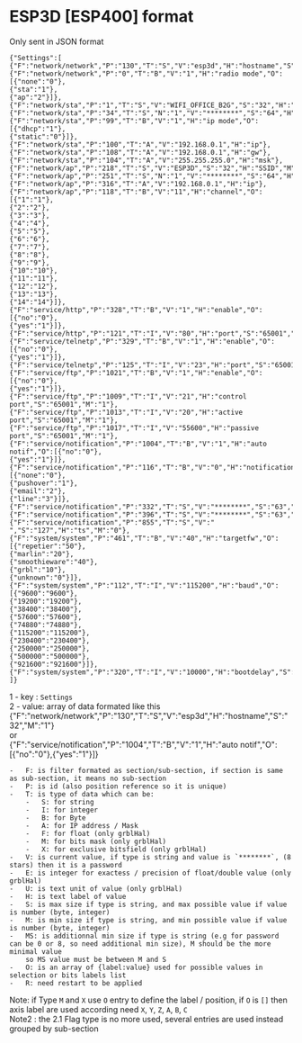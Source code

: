 # ESP3D [ESP400] format

Only sent in JSON format

```
{"Settings":[
{"F":"network/network","P":"130","T":"S","V":"esp3d","H":"hostname","S":"32","M":"1"},
{"F":"network/network","P":"0","T":"B","V":"1","H":"radio mode","O":[{"none":"0"},
{"sta":"1"},
{"ap":"2"}]},
{"F":"network/sta","P":"1","T":"S","V":"WIFI_OFFICE_B2G","S":"32","H":"SSID","M":"1"},
{"F":"network/sta","P":"34","T":"S","N":"1","V":"********","S":"64","H":"pwd","M":"8"},
{"F":"network/sta","P":"99","T":"B","V":"1","H":"ip mode","O":[{"dhcp":"1"},
{"static":"0"}]},
{"F":"network/sta","P":"100","T":"A","V":"192.168.0.1","H":"ip"},
{"F":"network/sta","P":"108","T":"A","V":"192.168.0.1","H":"gw"},
{"F":"network/sta","P":"104","T":"A","V":"255.255.255.0","H":"msk"},
{"F":"network/ap","P":"218","T":"S","V":"ESP3D","S":"32","H":"SSID","M":"1"},
{"F":"network/ap","P":"251","T":"S","N":"1","V":"********","S":"64","H":"pwd","M":"8"},
{"F":"network/ap","P":"316","T":"A","V":"192.168.0.1","H":"ip"},
{"F":"network/ap","P":"118","T":"B","V":"11","H":"channel","O":[{"1":"1"},
{"2":"2"},
{"3":"3"},
{"4":"4"},
{"5":"5"},
{"6":"6"},
{"7":"7"},
{"8":"8"},
{"9":"9"},
{"10":"10"},
{"11":"11"},
{"12":"12"},
{"13":"13"},
{"14":"14"}]},
{"F":"service/http","P":"328","T":"B","V":"1","H":"enable","O":[{"no":"0"},
{"yes":"1"}]},
{"F":"service/http","P":"121","T":"I","V":"80","H":"port","S":"65001","M":"1"},
{"F":"service/telnetp","P":"329","T":"B","V":"1","H":"enable","O":[{"no":"0"},
{"yes":"1"}]},
{"F":"service/telnetp","P":"125","T":"I","V":"23","H":"port","S":"65001","M":"1"},
{"F":"service/ftp","P":"1021","T":"B","V":"1","H":"enable","O":[{"no":"0"},
{"yes":"1"}]},
{"F":"service/ftp","P":"1009","T":"I","V":"21","H":"control port","S":"65001","M":"1"},
{"F":"service/ftp","P":"1013","T":"I","V":"20","H":"active port","S":"65001","M":"1"},
{"F":"service/ftp","P":"1017","T":"I","V":"55600","H":"passive port","S":"65001","M":"1"},
{"F":"service/notification","P":"1004","T":"B","V":"1","H":"auto notif","O":[{"no":"0"},
{"yes":"1"}]},
{"F":"service/notification","P":"116","T":"B","V":"0","H":"notification","O":[{"none":"0"},
{"pushover":"1"},
{"email":"2"},
{"line":"3"}]},
{"F":"service/notification","P":"332","T":"S","V":"********","S":"63","H":"t1","M":"0"},
{"F":"service/notification","P":"396","T":"S","V":"********","S":"63","H":"t2","M":"0"},
{"F":"service/notification","P":"855","T":"S","V":" ","S":"127","H":"ts","M":"0"},
{"F":"system/system","P":"461","T":"B","V":"40","H":"targetfw","O":[{"repetier":"50"},
{"marlin":"20"},
{"smoothieware":"40"},
{"grbl":"10"},
{"unknown":"0"}]},
{"F":"system/system","P":"112","T":"I","V":"115200","H":"baud","O":[{"9600":"9600"},
{"19200":"19200"},
{"38400":"38400"},
{"57600":"57600"},
{"74880":"74880"},
{"115200":"115200"},
{"230400":"230400"},
{"250000":"250000"},
{"500000":"500000"},
{"921600":"921600"}]},
{"F":"system/system","P":"320","T":"I","V":"10000","H":"bootdelay","S":"40000","M":"0"},
]}
```

1 - key : `Settings`  
2 - value: array of data formated like this  
{"F":"network/network","P":"130","T":"S","V":"esp3d","H":"hostname","S":"32","M":"1"}  
or  
{"F":"service/notification","P":"1004","T":"B","V":"1","H":"auto notif","O":[{"no":"0"},{"yes":"1"}]}

    -   F: is filter formated as section/sub-section, if section is same as sub-section, it means no sub-section
    -   P: is id (also position reference so it is unique)
    -   T: is type of data which can be:
        -   S: for string
        -   I: for integer
        -   B: for Byte
        -   A: for IP address / Mask
        -   F: for float (only grblHal)
        -   M: for bits mask (only grblHal)
        -   X: for exclusive bitsfield (only grblHal)
    -   V: is current value, if type is string and value is `********`, (8 stars) then it is a password
    -   E: is integer for exactess / precision of float/double value (only grblHal)
    -   U: is text unit of value (only grblHal)
    -   H: is text label of value
    -   S: is max size if type is string, and max possible value if value is number (byte, integer)
    -   M: is min size if type is string, and min possible value if value is number (byte, integer)
    -   MS: is additionnal min size if type is string (e.g for password can be 0 or 8, so need additional min size), M should be the more minimal value
        so MS value must be between M and S
    -   O: is an array of {label:value} used for possible values in selection or bits labels list
    -   R: need restart to be applied

Note: if Type `M` and `X` use `O` entry to define the label / position, if `O` is `[]` then axis label are used according need `X`, `Y`, `Z`, `A`, `B`, `C`  
Note2 : the 2.1 Flag type is no more used, several entries are used instead grouped by sub-section
